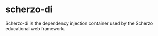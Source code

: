 # scherzo-di
Scherzo-di is the dependency injection container used by the Scherzo educational web framework.
